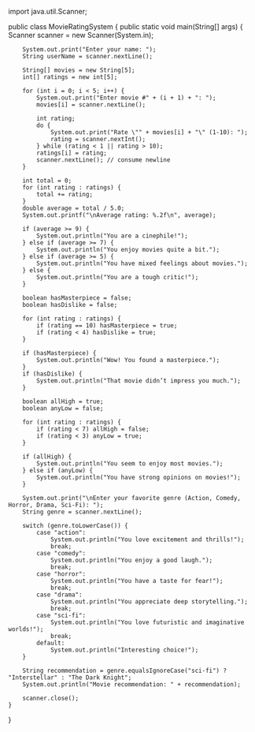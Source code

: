 import java.util.Scanner;

public class MovieRatingSystem {
    public static void main(String[] args) {
        Scanner scanner = new Scanner(System.in);

        System.out.print("Enter your name: ");
        String userName = scanner.nextLine();

        String[] movies = new String[5];
        int[] ratings = new int[5];

        for (int i = 0; i < 5; i++) {
            System.out.print("Enter movie #" + (i + 1) + ": ");
            movies[i] = scanner.nextLine();

            int rating;
            do {
                System.out.print("Rate \"" + movies[i] + "\" (1-10): ");
                rating = scanner.nextInt();
            } while (rating < 1 || rating > 10);
            ratings[i] = rating;
            scanner.nextLine(); // consume newline
        }

        int total = 0;
        for (int rating : ratings) {
            total += rating;
        }
        double average = total / 5.0;
        System.out.printf("\nAverage rating: %.2f\n", average);

        if (average >= 9) {
            System.out.println("You are a cinephile!");
        } else if (average >= 7) {
            System.out.println("You enjoy movies quite a bit.");
        } else if (average >= 5) {
            System.out.println("You have mixed feelings about movies.");
        } else {
            System.out.println("You are a tough critic!");
        }

        boolean hasMasterpiece = false;
        boolean hasDislike = false;

        for (int rating : ratings) {
            if (rating == 10) hasMasterpiece = true;
            if (rating < 4) hasDislike = true;
        }

        if (hasMasterpiece) {
            System.out.println("Wow! You found a masterpiece.");
        }
        if (hasDislike) {
            System.out.println("That movie didn’t impress you much.");
        }

        boolean allHigh = true;
        boolean anyLow = false;

        for (int rating : ratings) {
            if (rating < 7) allHigh = false;
            if (rating < 3) anyLow = true;
        }

        if (allHigh) {
            System.out.println("You seem to enjoy most movies.");
        } else if (anyLow) {
            System.out.println("You have strong opinions on movies!");
        }

        System.out.print("\nEnter your favorite genre (Action, Comedy, Horror, Drama, Sci-Fi): ");
        String genre = scanner.nextLine();

        switch (genre.toLowerCase()) {
            case "action":
                System.out.println("You love excitement and thrills!");
                break;
            case "comedy":
                System.out.println("You enjoy a good laugh.");
                break;
            case "horror":
                System.out.println("You have a taste for fear!");
                break;
            case "drama":
                System.out.println("You appreciate deep storytelling.");
                break;
            case "sci-fi":
                System.out.println("You love futuristic and imaginative worlds!");
                break;
            default:
                System.out.println("Interesting choice!");
        }

        String recommendation = genre.equalsIgnoreCase("sci-fi") ? "Interstellar" : "The Dark Knight";
        System.out.println("Movie recommendation: " + recommendation);

        scanner.close();
    }
}
